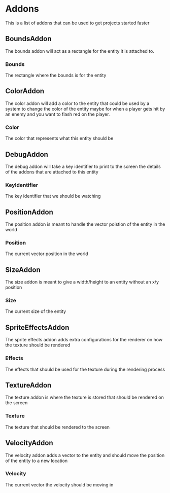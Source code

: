# Addons
This is a list of addons that can be used to get projects started faster

## BoundsAddon
The bounds addon will act as a rectangle for the entity it is attached to.

### Bounds
The rectangle where the bounds is for the entity

## ColorAddon
The color addon will add a color to the entity that could be used by a system to
change the color of the entity maybe for when a player gets hit by an enemy and
you want to flash red on the player.

### Color
The color that represents what this entity should be

## DebugAddon
The debug addon will take a key identifier to print to the screen the details of the
addons that are attached to this entity

### KeyIdentifier
The key identifier that we should be watching

## PositionAddon
The position addon is meant to handle the vector poistion of the entity in the world

### Position
The current vector position in the world

## SizeAddon
The size addon is meant to give a width/height to an entity without an x/y position

### Size
The current size of the entity

## SpriteEffectsAddon
The sprite effects addon adds extra configurations for the renderer on how the texture should be rendered

### Effects
The effects that should be used for the texture during the rendering process

## TextureAddon
The texture addon is where the texture is stored that should be rendered on the screen

### Texture
The texture that should be rendered to the screen

## VelocityAddon
The velocity addon adds a vector to the entity and should move the position of the entity to a new location

### Velocity
The current vector the velocity should be moving in